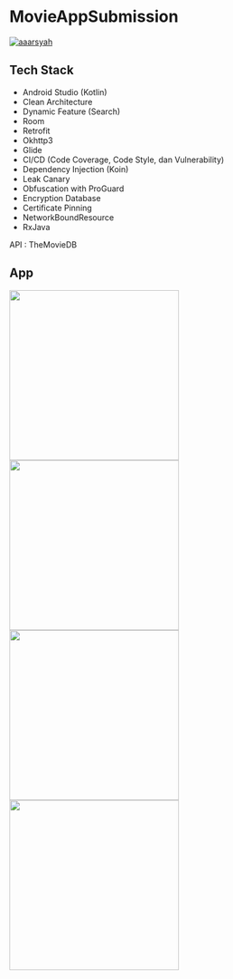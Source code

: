 # MovieAppSubmission

[![aaarsyah](https://circleci.com/gh/aaarsyah/MovieAppSubmission.svg?style=svg)](https://circleci.com/gh/aaarsyah/MovieAppSubmission)

## Tech Stack
- Android Studio (Kotlin)
- Clean Architecture
- Dynamic Feature (Search)
- Room 
- Retrofit
- Okhttp3
- Glide
- CI/CD (Code Coverage, Code Style, dan Vulnerability)
- Dependency Injection (Koin)
- Leak Canary
- Obfuscation with ProGuard
- Encryption Database
- Certificate Pinning
- NetworkBoundResource
- RxJava

API : TheMovieDB

## App
<img src= "https://github.com/user-attachments/assets/9084cbb6-e9df-4a90-b195-d9a8619c4b17" width="300"/>
<img src= "https://github.com/user-attachments/assets/5ccc3a6d-a242-439b-8b19-bdf3703213c7" width="300"/>
<img src= "https://github.com/user-attachments/assets/d362d932-ca79-48f3-a8d7-6876ffa4f18f" width="300"/>
<img src= "https://github.com/user-attachments/assets/e700e932-4479-4fd2-aed3-fff40c368a80" width="300"/>

